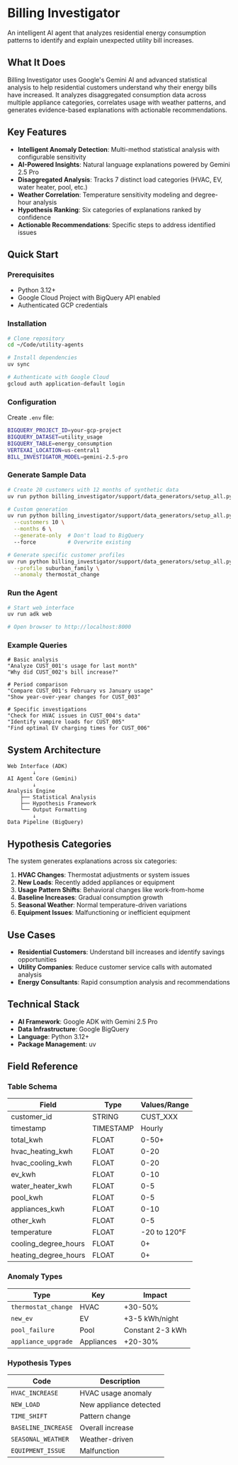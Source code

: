 # Billing Investigator

An intelligent AI agent that analyzes residential energy consumption patterns to identify and explain unexpected utility bill increases.

## What It Does

Billing Investigator uses Google's Gemini AI and advanced statistical analysis to help residential customers understand why their energy bills have increased. It analyzes disaggregated consumption data across multiple appliance categories, correlates usage with weather patterns, and generates evidence-based explanations with actionable recommendations.

## Key Features

-   **Intelligent Anomaly Detection**: Multi-method statistical analysis with configurable sensitivity
-   **AI-Powered Insights**: Natural language explanations powered by Gemini 2.5 Pro
-   **Disaggregated Analysis**: Tracks 7 distinct load categories (HVAC, EV, water heater, pool, etc.)
-   **Weather Correlation**: Temperature sensitivity modeling and degree-hour analysis
-   **Hypothesis Ranking**: Six categories of explanations ranked by confidence
-   **Actionable Recommendations**: Specific steps to address identified issues

## Quick Start

### Prerequisites

-   Python 3.12+
-   Google Cloud Project with BigQuery API enabled
-   Authenticated GCP credentials

### Installation

```bash
# Clone repository
cd ~/Code/utility-agents

# Install dependencies
uv sync

# Authenticate with Google Cloud
gcloud auth application-default login
```

### Configuration

Create `.env` file:

```bash
BIGQUERY_PROJECT_ID=your-gcp-project
BIGQUERY_DATASET=utility_usage
BIGQUERY_TABLE=energy_consumption
VERTEXAI_LOCATION=us-central1
BILL_INVESTIGATOR_MODEL=gemini-2.5-pro
```

### Generate Sample Data

```bash
# Create 20 customers with 12 months of synthetic data
uv run python billing_investigator/support/data_generators/setup_all.py

# Custom generation
uv run python billing_investigator/support/data_generators/setup_all.py \
  --customers 10 \
  --months 6 \
  --generate-only  # Don't load to BigQuery
  --force          # Overwrite existing

# Generate specific customer profiles
uv run python billing_investigator/support/data_generators/setup_all.py \
  --profile suburban_family \
  --anomaly thermostat_change
```

### Run the Agent

```bash
# Start web interface
uv run adk web

# Open browser to http://localhost:8000
```

### Example Queries

```
# Basic analysis
"Analyze CUST_001's usage for last month"
"Why did CUST_002's bill increase?"

# Period comparison
"Compare CUST_001's February vs January usage"
"Show year-over-year changes for CUST_003"

# Specific investigations
"Check for HVAC issues in CUST_004's data"
"Identify vampire loads for CUST_005"
"Find optimal EV charging times for CUST_006"
```

## System Architecture

```
Web Interface (ADK)
        ↓
AI Agent Core (Gemini)
        ↓
Analysis Engine
    ├── Statistical Analysis
    ├── Hypothesis Framework
    └── Output Formatting
        ↓
Data Pipeline (BigQuery)
```

## Hypothesis Categories

The system generates explanations across six categories:

1. **HVAC Changes**: Thermostat adjustments or system issues
2. **New Loads**: Recently added appliances or equipment
3. **Usage Pattern Shifts**: Behavioral changes like work-from-home
4. **Baseline Increases**: Gradual consumption growth
5. **Seasonal Weather**: Normal temperature-driven variations
6. **Equipment Issues**: Malfunctioning or inefficient equipment

## Use Cases

-   **Residential Customers**: Understand bill increases and identify savings opportunities
-   **Utility Companies**: Reduce customer service calls with automated analysis
-   **Energy Consultants**: Rapid consumption analysis and recommendations

## Technical Stack

-   **AI Framework**: Google ADK with Gemini 2.5 Pro
-   **Data Infrastructure**: Google BigQuery
-   **Language**: Python 3.12+
-   **Package Management**: uv

## Field Reference

### Table Schema

| Field                | Type      | Values/Range |
| -------------------- | --------- | ------------ |
| customer_id          | STRING    | CUST_XXX     |
| timestamp            | TIMESTAMP | Hourly       |
| total_kwh            | FLOAT     | 0-50+        |
| hvac_heating_kwh     | FLOAT     | 0-20         |
| hvac_cooling_kwh     | FLOAT     | 0-20         |
| ev_kwh               | FLOAT     | 0-10         |
| water_heater_kwh     | FLOAT     | 0-5          |
| pool_kwh             | FLOAT     | 0-5          |
| appliances_kwh       | FLOAT     | 0-10         |
| other_kwh            | FLOAT     | 0-5          |
| temperature          | FLOAT     | -20 to 120°F |
| cooling_degree_hours | FLOAT     | 0+           |
| heating_degree_hours | FLOAT     | 0+           |

### Anomaly Types

| Type                | Key        | Impact           |
| ------------------- | ---------- | ---------------- |
| `thermostat_change` | HVAC       | +30-50%          |
| `new_ev`            | EV         | +3-5 kWh/night   |
| `pool_failure`      | Pool       | Constant 2-3 kWh |
| `appliance_upgrade` | Appliances | +20-30%          |

### Hypothesis Types

| Code                | Description            |
| ------------------- | ---------------------- |
| `HVAC_INCREASE`     | HVAC usage anomaly     |
| `NEW_LOAD`          | New appliance detected |
| `TIME_SHIFT`        | Pattern change         |
| `BASELINE_INCREASE` | Overall increase       |
| `SEASONAL_WEATHER`  | Weather-driven         |
| `EQUIPMENT_ISSUE`   | Malfunction            |
